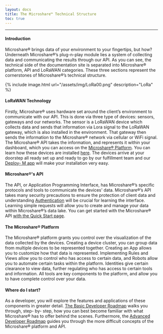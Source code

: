 ```yaml
---
layout: docs
title: The Microshare™ Technical Structure
toc: true
---
```





---------------------------------------
#### Introduction

Microshare® brings data of your environment to your fingertips, but how? Underneath Microshare®’s plug-n-play module lies a system of collecting data and communicating the results through our API. As you can see, the technical side of the documentation site is separated into Microshare® platform, API and LoRaWAN categories. These three sections represent the cornerstones of Microshare®’s technical structure. 


{% include image.html url="/assets/img/LoRa00.png" description="LoRa" %}

#### LoRaWAN Technology

Firstly, Microshare® uses hardware set around the client’s environment to communicate with our API. This is done via three type of devices: sensors, gateways and our networks. The sensor is a LoRaWAN device which collects data and sends that information via Lora signal to the LoRaWAN gateway, which is also installed in the environment. That gateway then sends the information to the Microshare® network via cellular or WiFi signal. The Microshare® API takes the information, and represents it within your dashboard, which you can access on the [Microshare® Platform](https://app.microshare.io/). You can learn how these devices are installed [here](/docs/2/installer/quick-start/overview/). The devices arrive at your doorstep all ready set up and ready to go by our fulfillment team and our [Deploy- M app](/docs/2/installer/deploy-m/download-the-app/) will make your installation very easy. 

#### Microshare®'s API

The API, or Application Programming Interface, has Microshare®’s specific protocols and tools to communicate the devices' data. Microshare®’s API takes many security precautions to ensure the protection of client data and understanding [Authentication](/docs/2/technical/api/authentication/) will be crucial for learning the interface. Learning simple requests will allow you to create and manage your data within Microshare®’s data lake. You can get started with the Microshare® API [with the Quick Start page](/docs/2/technical/api/quick-start/).

#### The Microshare® Platform

The Microshare® platform grants you control over the visualization of the data collected by the devices. Creating a device cluster, you can group data from multiple devices to be represented together. Creating an App allows you to customize how that data is represented. Implementing Rules and Views allow you to control who has access to certain data, and Robots allow you to automate certain tasks within the platform. Identities give certain clearance to view data, further regulating who has access to certain tools and information. All tools are key components to the platform, and allow you to have complete control over your data. 

#### Where do I start? 

As a developer, you will explore the features and applications of these components in greater detail. [The Basic Developer Roadmap](/docs/2/technical/quick-start/basic-dev-roadmap/) walks you through, step- by- step, how you can best become familiar with what Microshare® has to offer behind the scenes. Furthermore, the [Advanced Developer Roadmap](/docs/2/technical/quick-start/advanced-dev-roadmap/) guides you through the more difficult concepts of the Microshare® platform and API. 
